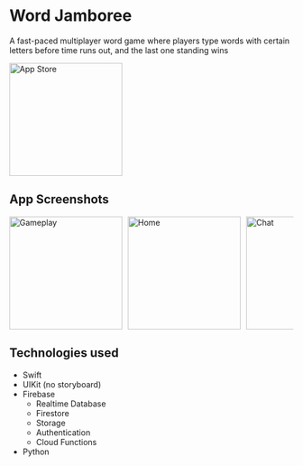 # Word Jamboree
A fast-paced multiplayer word game where players type words with certain letters before time runs out, and the last one standing wins

<a href="https://apps.apple.com/us/app/word-jamboree/id6738334136">
  <img src="https://upload.wikimedia.org/wikipedia/commons/3/3c/Download_on_the_App_Store_Badge.svg" alt="App Store" width="200 style="padding-bottom: 20px;"/>
</a>

## App Screenshots

<div style="display: flex; overflow-x: auto;">
    <img src="https://is1-ssl.mzstatic.com/image/thumb/PurpleSource221/v4/6c/f5/76/6cf5764c-265f-6359-31bf-59cfaea92060/Simulator_Screenshot_-_iPhone_15_Pro_Max_-_2024-11-18_at_15.59.22.png/400x800bb.png" alt="Gameplay" width="200" style="margin-right: 10px;">
    <img src="https://is1-ssl.mzstatic.com/image/thumb/PurpleSource221/v4/ea/f6/6f/eaf66fdc-e2e6-bb89-f495-0afab847fd37/simulator_screenshot_C9A351BD-57FA-40A6-A3DD-A0C7F26B03E3.png/400x800bb.png" alt="Home" width="200" style="margin-right: 10px;">
    <img src="https://is1-ssl.mzstatic.com/image/thumb/PurpleSource211/v4/41/8e/0b/418e0b2b-9b8f-f1e2-2ccf-260b7b67ab37/Simulator_Screenshot_-_iPhone_15_Pro_Max_-_2024-11-18_at_16.00.29.png/400x800bb.png" alt="Chat" width="200" style="margin-right: 10px;">
    <img src="https://is1-ssl.mzstatic.com/image/thumb/PurpleSource211/v4/2a/f7/d9/2af7d977-f6ce-a541-cb42-7f76cec5f7ac/simulator_screenshot_ACA524FB-CEB2-4D07-8A6B-87070819E4D4.png/400x800bb.png" alt="Guide" width="200" style="margin-right: 10px;">
</div>

## Technologies used
- Swift
- UIKit (no storyboard)
- Firebase
  - Realtime Database 
  - Firestore
  - Storage
  - Authentication
  - Cloud Functions
- Python
